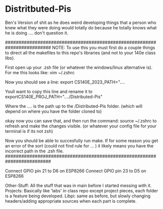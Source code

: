 # Distritbuted-Pis


Ben's Version of shit as he does weird developing things that a person who knew what they were doing would totally do because he totally knows what he is doing .... don't question it. 

#########################################################################
NOTE: To use this you must first do a couple things to direct all the makefiles to this repo's libraries (and not to your 140e class libs). 

First open up your .zsh file (or whatever the windows/linux alternative is). For me this looks like: vim ~/.zshrc 

Now you should see a line: 
export CS140E_2023_PATH="....

Youll want to copy this line and rename it to
exportCS140E_PROJ_PATH="..../Distributed-Pis"

Where the .... is the path up to the /Distributed-Pis folder. (which will depend on where you have the folder cloned to)

okay now you can save that, and then run the command: source ~/.zshrc
to refresh and make the changes visible. 
(or whatever your config file for your terminal is if its not zsh) 

Now you should be able to succesfully run make. If for some reason you get an error of the sort (could not find rule for ... ) it likely means you have the incorrect path in the .zsh file. 
#########################################################################


Connect GPIO pin 21 to D6 on ESP8266
Connect GPIO pin 23 to D5 on ESP8266


Other-Stuff: All the stuff that was in main before I started messing with it. 
Projects: Basically like 'labs' in class repo except project pieces, each folder is a feature being developed. 
Libpi: same as before, but slowly changing headers/adding appropriate sources when each part is complete. 

